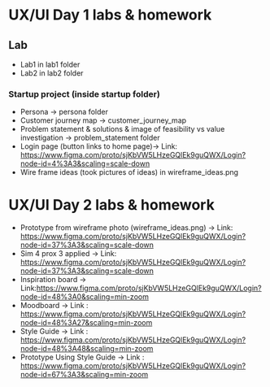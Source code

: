 
# UX/UI Day 1 labs & homework
## Lab
* Lab1 in lab1 folder
* Lab2 in lab2 folder


### Startup project (inside startup folder)
* Persona -> persona folder
* Customer journey map -> customer_journey_map
* Problem statement & solutions & image of feasibility vs value investigation -> problem_statement folder
* Login page (button links to home page)-> Link: https://www.figma.com/proto/sjKbVW5LHzeGQlEk9guQWX/Login?node-id=4%3A3&scaling=scale-down
* Wire frame ideas (took pictures of ideas) in wireframe_ideas.png

# UX/UI Day 2 labs & homework
* Prototype from wireframe photo (wireframe_ideas.png) -> Link: https://www.figma.com/proto/sjKbVW5LHzeGQlEk9guQWX/Login?node-id=37%3A3&scaling=scale-down
* Sim 4 prox 3 applied -> Link: https://www.figma.com/proto/sjKbVW5LHzeGQlEk9guQWX/Login?node-id=37%3A3&scaling=scale-down
* Inspiration board -> Link:https://www.figma.com/proto/sjKbVW5LHzeGQlEk9guQWX/Login?node-id=48%3A0&scaling=min-zoom
* Moodboard -> Link : https://www.figma.com/proto/sjKbVW5LHzeGQlEk9guQWX/Login?node-id=48%3A27&scaling=min-zoom
* Style Guide -> Link : https://www.figma.com/proto/sjKbVW5LHzeGQlEk9guQWX/Login?node-id=48%3A48&scaling=min-zoom
* Prototype Using Style Guide -> Link : https://www.figma.com/proto/sjKbVW5LHzeGQlEk9guQWX/Login?node-id=67%3A3&scaling=min-zoom

